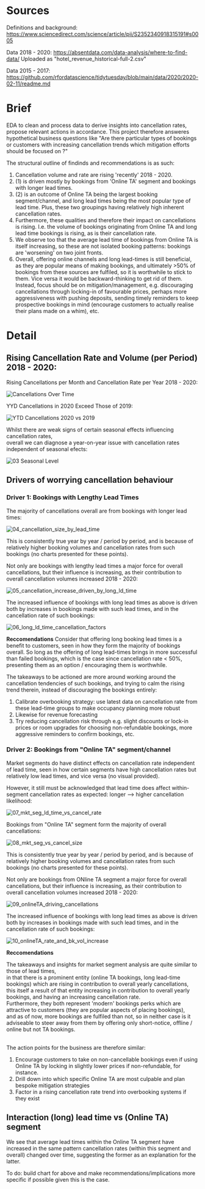 # Sources

Definitions and background:
https://www.sciencedirect.com/science/article/pii/S2352340918315191#s0005

Data 2018 - 2020:
https://absentdata.com/data-analysis/where-to-find-data/
Uploaded as "hotel_revenue_historical-full-2.csv"

Data 2015 - 2017:
https://github.com/rfordatascience/tidytuesday/blob/main/data/2020/2020-02-11/readme.md

# Brief

EDA to clean and process data to derive insights into cancellation rates, propose relevant actions in accordance.
This project therefore answeres hypothetical business questions like "Are there particular types of bookings or customers with increasing cancellation trends which mitigation efforts should be focused on ?"

The structural outline of findinds and recommendations is as such:
1) Cancellation volume and rate are rising 'recently' 2018 - 2020.
2) (1) is driven mostly by bookings from 'Online TA' segment and bookings with longer lead times.
3) (2) is an outcome of Online TA being the largest booking segment/channel, and long lead times being the most popular type of lead time. Plus, these two groupings having relatively high inherent cancellation rates.
4) Furthermore, these qualities and therefore their impact on cancellations is rising. I.e. the volume of bookings originating from Online TA and long lead time bookings is rising, as is their cancellation rate.
5) We observe too that the average lead time of bookings from Online TA is itself increasing, so these are not isolated booking patterns: bookings are 'worsening' on two joint fronts.
6) Overall, offering online channels and long lead-times is still beneficial, as they are popular means of making bookings, and ultimately >50% of bookings from these sources are fulfiled, so it is worthwhile to stick to them. Vice versa it would be backward-thinking to get rid of them. Instead, focus should be on mitigation/management, e.g. discouraging cancellations through locking-in of favourable prices, perhaps more aggressiveness with pushing deposits, sending timely reminders to keep prospective bookings in mind (encourage customers to actually realise their plans made on a whim), etc.

# Detail

## Rising Cancellation Rate and Volume (per Period) 2018 - 2020:

Rising Cancellations per Month and Cancellation Rate per Year 2018 - 2020:

![Cancellations Over Time](01_cancellations_over_time.png)

YYD Cancellations in 2020 Exceed Those of 2019:

![YTD Cancellations 2020 vs 2019](02_YTD_cancellations_2020_vs_2019.png)

Whilst there are weak signs of certain seasonal effects influencing cancellation rates,<br>
overall we can diagnose a year-on-year issue with cancellation rates independent of seasonal efects:

![03 Seasonal Level](03_seasonal_level.png)

## Drivers of worrying cancellation behaviour

### Driver 1: Bookings with Lengthy Lead Times

The majority of cancellations overall are from bookings with longer lead times:

![04_cancellation_size_by_lead_time](04_cancellation_size_by_lead_time.png)

This is consistently true year by year / period by period, and is because of relatively higher booking volumes and cancellation rates from such bookings (no charts presented for these points).

Not only are bookings with lengthy lead times a major force for overall cancellations, but their influence is increasing, as their contribution to overall cancellation volumes increased 2018 - 2020:

![05_cancellation_increase_driven_by_long_ld_time](05_cancellation_increase_driven_by_long_ld_time.png)

The increased influence of bookings with long lead times as above is driven both by increases in bookings made with such lead times, and in the cancellation rate of such bookings:

![06_long_ld_time_cancellation_factors](06_long_ld_time_cancellation_factors.png)

**Reccomendations**
Consider that offering long booking lead times is a benefit to customers, seen in how they form the majority of bookings overall. So long as the offering of long lead-times brings in more successful than failed bookings, which is the case since cancellation rate < 50%, presenting them as an option / encouraging them is worthwhile.

The takeaways to be actioned are more around working around the cancellation tendencies of such bookings,
and trying to calm the rising trend therein, instead of discouraging the bookings entirely:
1) Calibrate overbooking strategy: use latest data on cancellation rate from these lead-time groups to make occupancy planning more robust
2) Likewise for revenue forecasting
3) Try reducing cancellation risk through e.g. slight discounts or lock-in prices or room upgrades for choosing non-refundable bookings, more aggressive reminders to confirm bookings, etc.

### Driver 2: Bookings from "Online TA" segment/channel

Market segments do have distinct effects on cancellation rate independent of lead time, seen in how certain segments have high cancellation rates but relatively low lead times, and vice versa (no visual provided).

However, it still must be acknowledged that lead time does affect within-segment cancellation rates as expected: longer --> higher cancellation likelihood:

![07_mkt_seg_ld_time_vs_cancel_rate](07_mkt_seg_ld_time_vs_cancel_rate.png)

Bookings from "Online TA" segment form the majority of overall cancellations:

![08_mkt_seg_vs_cancel_size](08_mkt_seg_vs_cancel_size.png)

This is consistently true year by year / period by period, and is because of relatively higher booking volumes and cancellation rates from such bookings (no charts presented for these points).

Not only are bookings from ONline TA segment a major force for overall cancellations, but their influence is increasing, as their contribution to overall cancellation volumes increased 2018 - 2020:

![09_onlineTA_driving_cancellations](09_onlineTA_driving_cancellations.png)

The increased influence of bookings with long lead times as above is driven both by increases in bookings made with such lead times, and in the cancellation rate of such bookings:

![10_onlineTA_rate_and_bk_vol_increase](10_onlineTA_rate_and_bk_vol_increase.png)

**Reccomendations**

The takeaways and insights for market segment analysis are quite similar to those of lead times,<br>
in that there is a prominent entity (online TA bookings, long lead-time bookings) which are rising in contribution to overall yearly cancellations,<br>
this itself a result of that entity increasing in contribution to overall yearly bookings, and having an increasing cancellation rate.<br>
Furthermore, they both represent 'modern' bookings perks which are attractive to customers (they are popular aspects of placing bookings),<br>
and as of now, more bookings are fulfiled than not, so in neither case is it adviseable to steer away from them by offering only short-notice, offline / online but not TA bookings.<br><br>

The action points for the business are therefore similar:
1) Encourage customers to take on non-cancellable bookings even if using Online TA by locking in slightly lower prices if non-refundable, for instance.
2) Drill down into which specific Online TA are most culpable and plan bespoke mitigation strategies
3) Factor in a rising cancellation rate trend into overbooking systems if they exist

## Interaction (long) lead time vs (Online TA) segment

We see that average lead times within the Online TA segment have increased in the same pattern cancellation rates (within this segment and overall) changed over time, suggesting the former as an explanation for the latter.

To do: build chart for above and make recommendations/implications more specific if possible given this is the case.




